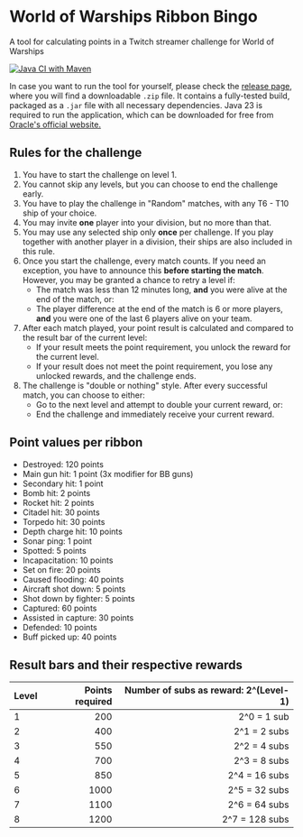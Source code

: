 # World of Warships Ribbon Bingo

A tool for calculating points in a Twitch streamer challenge for World of Warships

[![Java CI with Maven](https://github.com/jbuerkle/WoWsRibbonBingo/actions/workflows/maven.yml/badge.svg?branch=main&event=push)](https://github.com/jbuerkle/WoWsRibbonBingo/actions/workflows/maven.yml)

In case you want to run the tool for yourself, please check
the [release page](https://github.com/jbuerkle/WoWsRibbonBingo/releases), where you will find a downloadable `.zip`
file. It contains a fully-tested build, packaged as a `.jar` file with all necessary dependencies. Java 23 is required
to run the application, which can be downloaded for free
from [Oracle's official website.](https://www.oracle.com/java/technologies/downloads/)

## Rules for the challenge

1. You have to start the challenge on level 1.
2. You cannot skip any levels, but you can choose to end the challenge early.
3. You have to play the challenge in "Random" matches, with any T6 - T10 ship of your choice.
4. You may invite **one** player into your division, but no more than that.
5. You may use any selected ship only **once** per challenge. If you play together with another player in a division,
   their ships are also included in this rule.
6. Once you start the challenge, every match counts. If you need an exception, you have to
   announce this **before starting the match**. However, you may be granted a chance to retry a level if:
    - The match was less than 12 minutes long, **and** you were alive at the end of the match, or:
    - The player difference at the end of the match is 6 or more players, **and** you were one of the last 6 players
      alive on your team.
7. After each match played, your point result is calculated and compared to the result bar of the current level:
    - If your result meets the point requirement, you unlock the reward for the current level.
    - If your result does not meet the point requirement, you lose any unlocked rewards, and the challenge ends.
8. The challenge is "double or nothing" style. After every successful match, you can choose to either:
    - Go to the next level and attempt to double your current reward, or:
    - End the challenge and immediately receive your current reward.

## Point values per ribbon

- Destroyed: 120 points
- Main gun hit: 1 point (3x modifier for BB guns)
- Secondary hit: 1 point
- Bomb hit: 2 points
- Rocket hit: 2 points
- Citadel hit: 30 points
- Torpedo hit: 30 points
- Depth charge hit: 10 points
- Sonar ping: 1 point
- Spotted: 5 points
- Incapacitation: 10 points
- Set on fire: 20 points
- Caused flooding: 40 points
- Aircraft shot down: 5 points
- Shot down by fighter: 5 points
- Captured: 60 points
- Assisted in capture: 30 points
- Defended: 10 points
- Buff picked up: 40 points

## Result bars and their respective rewards

| Level | Points required | Number of subs as reward: 2^(Level-1) |
|-------|----------------:|--------------------------------------:|
| 1     |             200 |                           2^0 = 1 sub |
| 2     |             400 |                          2^1 = 2 subs |
| 3     |             550 |                          2^2 = 4 subs |
| 4     |             700 |                          2^3 = 8 subs |
| 5     |             850 |                         2^4 = 16 subs |
| 6     |            1000 |                         2^5 = 32 subs |
| 7     |            1100 |                         2^6 = 64 subs |
| 8     |            1200 |                        2^7 = 128 subs |
